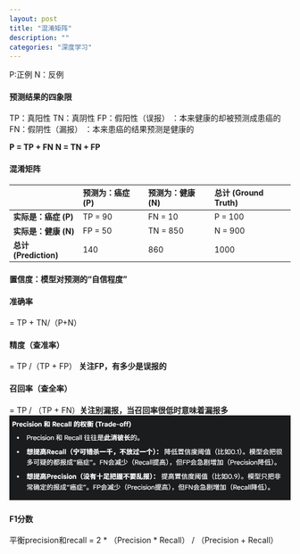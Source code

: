 ```yaml
---
layout: post
title: "混淆矩阵"
description: ""
categories: "深度学习"
---
```


P:正例
N：反例
#### 预测结果的四象限
TP：真阳性 
TN：真阴性
FP：假阳性（误报） ：本来健康的却被预测成患癌的
FN：假阴性（漏报） ：本来患癌的结果预测是健康的

**P = TP + FN**
**N = TN + FP**

#### 混淆矩阵
| | 预测为：癌症 (P) | 预测为：健康 (N) | 总计 (Ground Truth) |
| :--- | :--- | :--- | :--- |
| **实际是：癌症 (P)** | TP = 90 | FN = 10 | P = 100 |
| **实际是：健康 (N)** | FP = 50 | TN = 850 | N = 900 |
| **总计 (Prediction)** | 140 | 860 | 1000 |


#### 置信度：模型对预测的“自信程度”

#### 准确率
 = TP + TN/（P+N）

#### 精度（查准率）
 = TP /（TP + FP）   **关注FP，有多少是误报的**

#### 召回率（查全率）
 = TP / （TP + FN）**关注别漏报，当召回率很低时意味着漏报多**
![alt text](/images/posts/深度学习/{43E89826-A7CD-4827-AD2E-E21C7CCF59B0}.png)

#### F1分数
平衡precision和recall
 = 2 * （Precision * Recall） / （Precision + Recall）